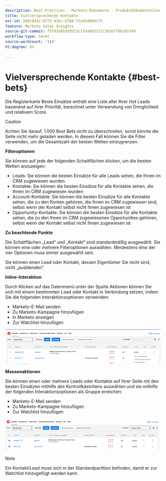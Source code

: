 ```yaml
---
description: Best Practices - Marketo-Dokumente - Produktdokumentation
title: Vielversprechende Kontakte
exl-id: 39dc8442-0773-43ec-b788-72a43d68dcf3
feature: Marketo Sales Insights
source-git-commit: f5f93a993d5b13c1fda0b31172393eff0bc65fd4
workflow-type: tm+mt
source-wordcount: '314'
ht-degree: 6%

---
```


# Vielversprechende Kontakte {#best-bets}

Die Registerkarte Beste Einsätze enthält eine Liste aller Ihrer Hot Leads basierend auf ihrer Priorität, berechnet unter Verwendung von Dringlichkeit und relativem Score.

>[!CAUTION]
>
>Achten Sie darauf, 1.000 Best Bets nicht zu überschreiten, sonst könnte die Seite nicht mehr geladen werden. In diesem Fall können Sie die Filter verwenden, um die Gesamtzahl der besten Wetten einzugrenzen.

**Filteroptionen**

Sie können auf jede der folgenden Schaltflächen klicken, um die besten Wetten anzuzeigen:

* Leads: Sie können die besten Einsätze für alle Leads sehen, die Ihnen im CRM zugewiesen wurden.
* Kontakte: Sie können die besten Einsätze für alle Kontakte sehen, die Ihnen im CRM zugewiesen wurden
* Account-Kontakte: Sie können die besten Einsätze für alle Kontakte sehen, die zu den Konten gehören, die Ihnen im CRM zugewiesen sind, selbst wenn der Kontakt selbst nicht Ihnen zugewiesen ist
* Opportunity-Kontakte: Sie können die besten Einsätze für alle Kontakte sehen, die zu den Ihnen im CRM zugewiesenen Opportunities gehören, selbst wenn der Kontakt selbst nicht Ihnen zugewiesen ist

**Zu beachtende Punkte**

Die Schaltflächen „Lead“ und „Kontakt“ sind standardmäßig ausgewählt. Sie können eine oder mehrere Filteroptionen auswählen. Mindestens eine der vier Optionen muss immer ausgewählt sein.

Sie können einen Lead oder Kontakt, dessen Eigentümer Sie nicht sind, nicht „ausblenden“.

**Inline-Interaktion**

Durch Klicken auf das Datenmenü unter der Spalte Aktionen können Sie sich mit einem bestimmten Lead oder Kontakt in Verbindung setzen, indem Sie die folgenden Interaktionsoptionen verwenden:

* Marketo-E-Mail senden
* Zu Marketo-Kampagne hinzufügen
* In Marketo anzeigen
* Zur Watchlist hinzufügen

![](assets/best-bets-1.png)

**Massenaktionen**

Sie können einen oder mehrere Leads oder Kontakte auf Ihrer Seite mit den besten Einsätzen mithilfe des Kontrollkästchens auswählen und sie mithilfe der folgenden Interaktionsoptionen als Gruppe erreichen:

* Marketo-E-Mail senden
* Zu Marketo-Kampagne hinzufügen
* Zur Watchlist hinzufügen

![](assets/best-bets-2.png)

>[!NOTE]
>
>Ein Kontakt/Lead muss sich in der Standardpartition befinden, damit er zur Watchlist hinzugefügt werden kann.
